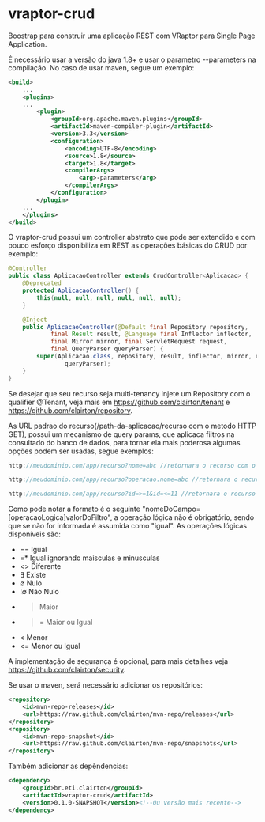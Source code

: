 # vraptor-crud
Boostrap para construir uma aplicação REST com VRaptor para Single Page Application.

É necessário usar a versão do java 1.8+ e usar o parametro --parameters na compilação.
No caso de usar maven, segue um exemplo:
```xml
<build>
	...
	<plugins>
	...
		<plugin>
			<groupId>org.apache.maven.plugins</groupId>
			<artifactId>maven-compiler-plugin</artifactId>
			<version>3.3</version>
			<configuration>
				<encoding>UTF-8</encoding>
				<source>1.8</source>
				<target>1.8</target>
				<compilerArgs>
					<arg>-parameters</arg>
				</compilerArgs>
			</configuration>
		</plugin>
	...
	</plugins>
</build>
```

O vraptor-crud possui um controller abstrato que pode ser extendido e com pouco esforço disponibiliza
em REST as operações básicas do CRUD por exemplo:
```java
@Controller
public class AplicacaoController extends CrudController<Aplicacao> {
	@Deprecated
	protected AplicacaoController() {
		this(null, null, null, null, null, null);
	}

	@Inject
	public AplicacaoController(@Default final Repository repository,
			final Result result, @Language final Inflector inflector,
			final Mirror mirror, final ServletRequest request,
			final QueryParser queryParser) {
		super(Aplicacao.class, repository, result, inflector, mirror, request,
				queryParser);
	}
}
```
Se desejar que seu recurso seja multi-tenancy injete um Repository com o qualifier @Tenant, veja mais em
https://github.com/clairton/tenant e https://github.com/clairton/repository.

As URL padrao do recurso(/path-da-aplicacao/recurso com o metodo HTTP GET), possui um mecanismo de query params, 
que aplicaca filtros na consultado do banco de dados, para tornar ela mais poderosa algumas opções podem ser usadas,
segue exemplos:
```java
http://meudominio.com/app/recurso?nome=abc //retornara o recurso com o nome igual a "abc"

http://meudominio.com/app/recurso?operacao.nome=abc //retornara o recurso com o nome da operacao igual a "abc"

http://meudominio.com/app/recurso?id=>=1&id=<=11 //retornara o recurso com o id entre 1 e 11
```
Como pode notar a formato é o seguinte "nomeDoCampo=[operacaoLogica]valorDoFiltro", a operação lógica
não é obrigatório, sendo que se não for informada é assumida como "igual".
As operações lógicas disponíveis são:
* == Igual
* =* Igual ignorando maisculas e minusculas
* <> Diferente
* ∃  Existe
* ∅  Nulo
* !∅ Não Nulo
* >  Maior
* >= Maior ou Igual
* <  Menor
* <= Menor ou Igual

A implementação de segurança é opcional, para mais detalhes veja https://github.com/clairton/security.


Se usar o maven, será necessário adicionar os repositórios:
```xml
<repository>
	<id>mvn-repo-releases</id>
	<url>https://raw.github.com/clairton/mvn-repo/releases</url>
</repository>
<repository>
	<id>mvn-repo-snapshot</id>
	<url>https://raw.github.com/clairton/mvn-repo/snapshots</url>
</repository>
```
 Também adicionar as depêndencias:
```xml
<dependency>
    <groupId>br.eti.clairton</groupId>
    <artifactId>vraptor-crud</artifactId>
    <version>0.1.0-SNAPSHOT</version><!--Ou versão mais recente-->
</dependency>
```

